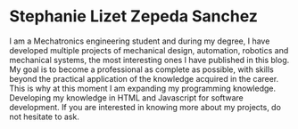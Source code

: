 # Stephanie Lizet Zepeda Sanchez

I am a Mechatronics engineering student and during my degree, I have developed multiple projects of mechanical design, automation, robotics and mechanical systems, the most interesting ones I have published in this blog.
My goal is to become a professional as complete as possible, with skills beyond the practical application of the knowledge acquired in the career. This is why at this moment I am expanding my programming knowledge. Developing my knowledge in HTML and Javascript for software development.
If you are interested in knowing more about my projects, do not hesitate to ask.
